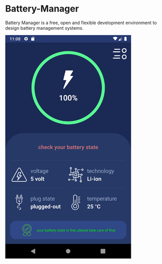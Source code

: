 # Battery-Manager
Battery Manager is a free, open and flexible development environment to design battery management systems.


<img src="https://github.com/sajjad-pmf/Battery-Manager/blob/master/image.png?raw=true" width="400" height="711">

